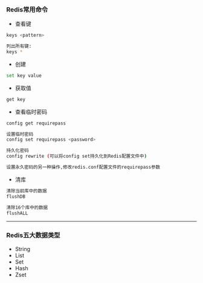 ### Redis常用命令
- 查看键
```bash
keys <pattern>

列出所有键:
keys *
```
- 创建
```bash
set key value
```
- 获取值
```bash
get key
```
- 查看临时密码
```bash
config get requirepass

设置临时密码
config set requirepass <password>

持久化密码
config rewrite (可以将config set持久化到Redis配置文件中)

设置永久密码的另一种操作,修改redis.conf配置文件的requirepass参数
```
- 清库
```bash
清除当前库中的数据
flushDB

清除16个库中的数据
flushALL
```
------
### Redis五大数据类型
- String
- List
- Set
- Hash
- Zset

